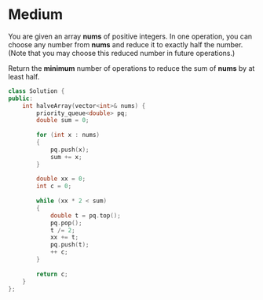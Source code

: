 # Medium

You are given an array **nums** of positive integers. In one operation, you can choose any number from **nums** and reduce it to exactly half the number. (Note that you may choose this reduced number in future operations.)

Return the **minimum** number of operations to reduce the sum of **nums** by at least half.

```cpp
class Solution {
public:
    int halveArray(vector<int>& nums) {
        priority_queue<double> pq;
        double sum = 0;
        
        for (int x : nums)
        {
            pq.push(x);
            sum += x;
        }
        
        double xx = 0;
        int c = 0;
        
        while (xx * 2 < sum)
        {
            double t = pq.top();
            pq.pop();
            t /= 2;
            xx += t;
            pq.push(t);
            ++ c;
        }
        
        return c;
    }
};
```
